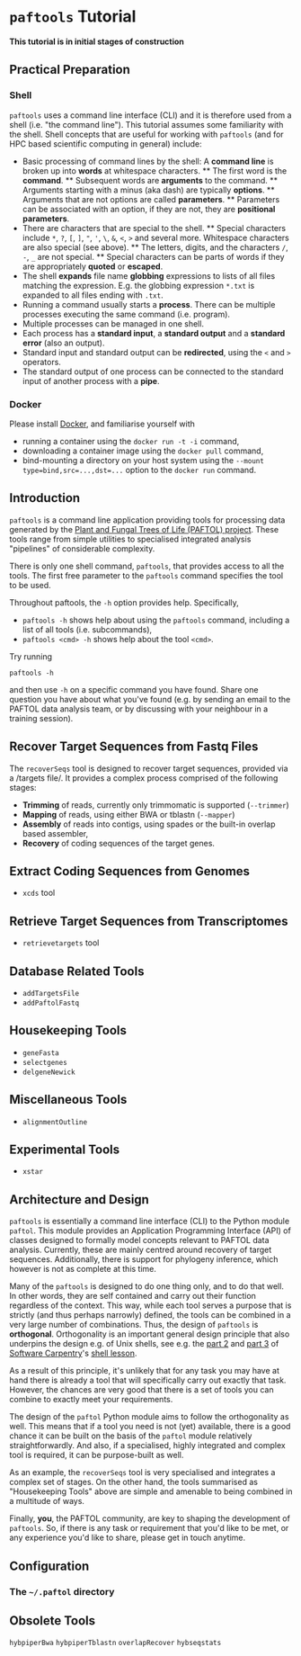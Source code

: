 # `paftools` Tutorial

**This tutorial is in initial stages of construction**


## Practical Preparation

### Shell

`paftools` uses a command line interface (CLI) and it is therefore
used from a shell (i.e. "the command line"). This tutorial assumes
some familiarity with the shell. Shell concepts that are useful for
working with `paftools` (and for HPC based scientific computing in
general) include:
* Basic processing of command lines by the shell: A **command line** is broken up into **words** at whitespace characters.
** The first word is the **command**.
** Subsequent words are **arguments** to the command.
** Arguments starting with a minus (aka dash) are typically **options**.
** Arguments that are not options are called **parameters**.
** Parameters can be associated with an option, if they are not, they are **positional parameters**.
* There are characters that are special to the shell.
** Special characters include `*`, `?`, `[`, `]`, `"`, `'`, `\`, `&`, `<`, `>` and several more. Whitespace characters are also special (see above).
** The letters, digits, and the characters `/`, `-`, `_` are not special.
** Special characters can be parts of words if they are appropriately **quoted** or **escaped**.
* The shell **expands** file name **globbing** expressions to lists of all files matching the expression. E.g. the globbing expression `*.txt` is expanded to all files ending with `.txt`.
* Running a command usually starts a **process**. There can be multiple processes executing the same command (i.e. program).
* Multiple processes can be managed in one shell.
* Each process has a **standard input**, a **standard output** and a **standard error** (also an output).
* Standard input and standard output can be **redirected**, using the `<` and `>` operators.
* The standard output of one process can be connected to the standard input of another process with a **pipe**.


### Docker

Please install [Docker](https://www.docker.com), and familiarise
yourself with
* running a container using the `docker run -t -i` command,
* downloading a container image using the `docker pull` command,
* bind-mounting a directory on your host system using the `--mount type=bind,src=...,dst=...` option to the `docker run` command.


## Introduction

`paftools` is a command line application providing tools for
processing data generated by the [Plant and Fungal Trees of Life
(PAFTOL) project](https://www.paftol.org/). These tools range from
simple utilities to specialised integrated analysis "pipelines" of
considerable complexity.

There is only one shell command, `paftools`, that provides access to
all the tools. The first free parameter to the `paftools` command
specifies the tool to be used.

Throughout paftools, the `-h` option provides help. Specifically,
* `paftools -h` shows help about using the `paftools` command, including a list of all tools (i.e. subcommands),
* `paftools <cmd> -h` shows help about the tool `<cmd>`.

Try running
```
paftools -h
```
and then use `-h` on a specific command you have found. Share one
question you have about what you've found (e.g. by sending an email
to the PAFTOL data analysis team, or by discussing with your neighbour
in a training session).


## Recover Target Sequences from Fastq Files

The `recoverSeqs` tool is designed to recover target sequences,
provided via a /targets file/. It provides a complex process comprised
of the following stages:
* **Trimming** of reads, currently only trimmomatic is supported  (`--trimmer`)
* **Mapping** of reads, using either BWA or tblastn (`--mapper`)
* **Assembly** of reads into contigs, using spades or the built-in overlap based assembler,
* **Recovery** of coding sequences of the target genes.


## Extract Coding Sequences from Genomes

* `xcds` tool


## Retrieve Target Sequences from Transcriptomes

* `retrievetargets` tool


## Database Related Tools

* `addTargetsFile`
* `addPaftolFastq`


## Housekeeping Tools

* `geneFasta`
* `selectgenes`
* `delgeneNewick`


## Miscellaneous Tools

* `alignmentOutline`


## Experimental Tools

* `xstar`


## Architecture and Design

`paftools` is essentially a command line interface (CLI) to the Python
module `paftol`. This module provides an Application Programming
Interface (API) of classes designed to formally model concepts
relevant to PAFTOL data analysis. Currently, these are mainly centred
around recovery of target sequences. Additionally, there is support
for phylogeny inference, which however is not as complete at this
time.

Many of the `paftools` is designed to do one thing only, and to do
that well. In other words, they are self contained and carry out their
function regardless of the context. This way, while each tool serves a
purpose that is strictly (and thus perhaps narrowly) defined, the
tools can be combined in a very large number of combinations. Thus,
the design of `paftools` is **orthogonal**. Orthogonality is an
important general design principle that also underpins the design e.g.
of Unix shells, see e.g. the [part
2](http://swcarpentry.github.io/shell-novice/02-filedir/index.html)
and [part
3](http://swcarpentry.github.io/shell-novice/03-create/index.html) of
[Software Carpentry](https://software-carpentry.org/)'s [shell
lesson](http://swcarpentry.github.io/shell-novice/).

As a result of this principle, it's unlikely that for any task you may
have at hand there is already a tool that will specifically carry out
exactly that task. However, the chances are very good that there is a
set of tools you can combine to exactly meet your requirements.

The design of the `paftol` Python module aims to follow the
orthogonality as well. This means that if a tool you need is not (yet)
available, there is a good chance it can be built on the basis of the
`paftol` module relatively straightforwardly. And also, if a
specialised, highly integrated and complex tool is required, it can be
purpose-built as well.

As an example, the `recoverSeqs` tool is very specialised and
integrates a complex set of stages. On the other hand, the tools
summarised as "Housekeeping Tools" above are simple and amenable to
being combined in a multitude of ways.

Finally, **you**, the PAFTOL community, are key to shaping the
development of `paftools`. So, if there is any task or requirement
that you'd like to be met, or any experience you'd like to share,
please get in touch anytime.


## Configuration

### The `~/.paftol` directory


## Obsolete Tools

`hybpiperBwa`
`hybpiperTblastn`
`overlapRecover`
`hybseqstats`
